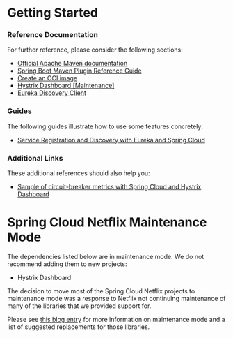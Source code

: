 # Getting Started

### Reference Documentation

For further reference, please consider the following sections:

* [Official Apache Maven documentation](https://maven.apache.org/guides/index.html)
* [Spring Boot Maven Plugin Reference Guide](https://docs.spring.io/spring-boot/docs/2.3.10.RELEASE/maven-plugin/reference/html/)
* [Create an OCI image](https://docs.spring.io/spring-boot/docs/2.3.10.RELEASE/maven-plugin/reference/html/#build-image)
* [Hystrix Dashboard [Maintenance]](https://docs.spring.io/spring-cloud-netflix/docs/2.2.x/reference/html/#circuit-breaker-hystrix-dashboard)
* [Eureka Discovery Client](https://docs.spring.io/spring-cloud-netflix/docs/current/reference/html/#service-discovery-eureka-clients)

### Guides

The following guides illustrate how to use some features concretely:

* [Service Registration and Discovery with Eureka and Spring Cloud](https://spring.io/guides/gs/service-registration-and-discovery/)

### Additional Links

These additional references should also help you:

* [Sample of circuit-breaker metrics with Spring Cloud and Hystrix Dashboard](https://github.com/spring-cloud-samples/hystrix-dashboard)

# Spring Cloud Netflix Maintenance Mode

The dependencies listed below are in maintenance mode. We do not recommend adding them to new projects:

* Hystrix Dashboard

The decision to move most of the Spring Cloud Netflix projects to maintenance mode was a response to Netflix not
continuing maintenance of many of the libraries that we provided support for.

Please
see [this blog entry](https://spring.io/blog/2018/12/12/spring-cloud-greenwich-rc1-available-now#spring-cloud-netflix-projects-entering-maintenance-mode)
for more information on maintenance mode and a list of suggested replacements for those libraries.

